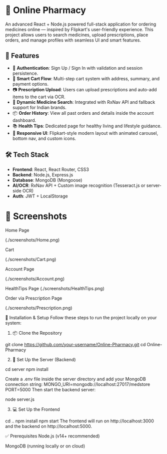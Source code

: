 # 💊 Online Pharmacy

An advanced React + Node.js powered full-stack application for ordering medicines online — inspired by Flipkart's user-friendly experience. This project allows users to search medicines, upload prescriptions, place orders, and manage profiles with seamless UI and smart features.

## 🚀 Features

- 🔐 **Authentication**: Sign Up / Sign In with validation and session persistence.
- 🛒 **Smart Cart Flow**: Multi-step cart system with address, summary, and payment options.
- 📷 **Prescription Upload**: Users can upload prescriptions and auto-add items to the cart via OCR.
- 🔎 **Dynamic Medicine Search**: Integrated with RxNav API and fallback support for Indian brands.
- 📦 **Order History**: View all past orders and details inside the account dashboard.
- 📚 **Health Tips**: Dedicated page for healthy living and lifestyle guidance.
- 🎨 **Responsive UI**: Flipkart-style modern layout with animated carousel, bottom nav, and custom icons.

## 🛠️ Tech Stack

- **Frontend**: React, React Router, CSS3
- **Backend**: Node.js, Express.js
- **Database**: MongoDB (Mongoose)
- **AI/OCR**: RxNav API + Custom image recognition (Tesseract.js or server-side OCR)
- **Auth**: JWT + LocalStorage


#  📸 Screenshots 

Home Page

(./screenshots/Home.png)  

Cart

(./screenshots/Cart.png)  

Account Page

(./screenshots/Account.png)  

HealthTips Page
(./screenshots/HealthTips.png)  

Order via Prescription Page

(./screenshots/Prescription.png) 


🚀 Installation & Setup
Follow these steps to run the project locally on your system:

1. 📦 Clone the Repository

git clone https://github.com/your-username/Online-Pharmacy.git
cd Online-Pharmacy

2. 📁 Set Up the Server (Backend)

cd server
npm install

Create a .env file inside the server directory and add your MongoDB connection string:
MONGO_URI=mongodb://localhost:27017/medstore
PORT=5000
Then start the backend server:

node server.js

3. 💻 Set Up the Frontend 

cd ..
npm install
npm start
The frontend will run on http://localhost:3000 and the backend on http://localhost:5000.

✅ Prerequisites
Node.js (v14+ recommended)

MongoDB (running locally or on cloud)
